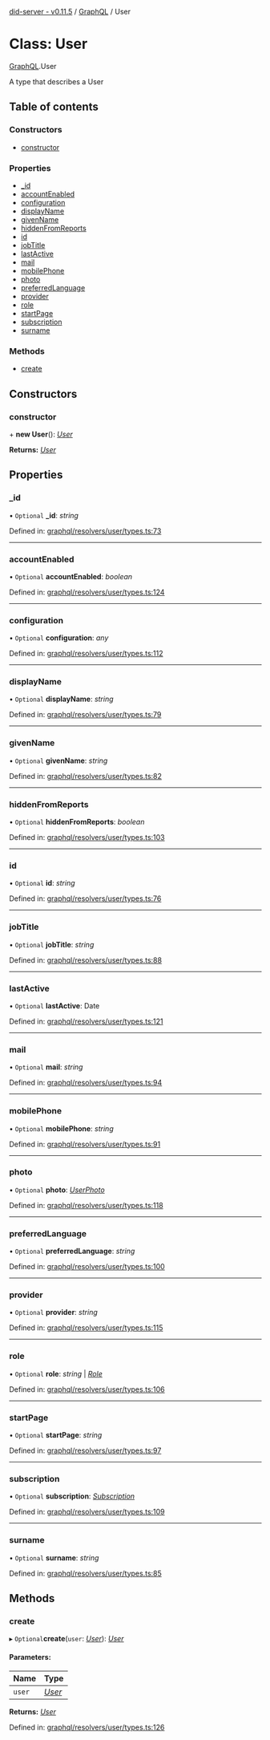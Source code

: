 [did-server - v0.11.5](../README.md) / [GraphQL](../modules/graphql.md) / User

# Class: User

[GraphQL](../modules/graphql.md).User

A type that describes a User

## Table of contents

### Constructors

- [constructor](graphql.user.md#constructor)

### Properties

- [\_id](graphql.user.md#_id)
- [accountEnabled](graphql.user.md#accountenabled)
- [configuration](graphql.user.md#configuration)
- [displayName](graphql.user.md#displayname)
- [givenName](graphql.user.md#givenname)
- [hiddenFromReports](graphql.user.md#hiddenfromreports)
- [id](graphql.user.md#id)
- [jobTitle](graphql.user.md#jobtitle)
- [lastActive](graphql.user.md#lastactive)
- [mail](graphql.user.md#mail)
- [mobilePhone](graphql.user.md#mobilephone)
- [photo](graphql.user.md#photo)
- [preferredLanguage](graphql.user.md#preferredlanguage)
- [provider](graphql.user.md#provider)
- [role](graphql.user.md#role)
- [startPage](graphql.user.md#startpage)
- [subscription](graphql.user.md#subscription)
- [surname](graphql.user.md#surname)

### Methods

- [create](graphql.user.md#create)

## Constructors

### constructor

\+ **new User**(): [*User*](graphql.user.md)

**Returns:** [*User*](graphql.user.md)

## Properties

### \_id

• `Optional` **\_id**: *string*

Defined in: [graphql/resolvers/user/types.ts:73](https://github.com/Puzzlepart/did/blob/dev/server/graphql/resolvers/user/types.ts#L73)

___

### accountEnabled

• `Optional` **accountEnabled**: *boolean*

Defined in: [graphql/resolvers/user/types.ts:124](https://github.com/Puzzlepart/did/blob/dev/server/graphql/resolvers/user/types.ts#L124)

___

### configuration

• `Optional` **configuration**: *any*

Defined in: [graphql/resolvers/user/types.ts:112](https://github.com/Puzzlepart/did/blob/dev/server/graphql/resolvers/user/types.ts#L112)

___

### displayName

• `Optional` **displayName**: *string*

Defined in: [graphql/resolvers/user/types.ts:79](https://github.com/Puzzlepart/did/blob/dev/server/graphql/resolvers/user/types.ts#L79)

___

### givenName

• `Optional` **givenName**: *string*

Defined in: [graphql/resolvers/user/types.ts:82](https://github.com/Puzzlepart/did/blob/dev/server/graphql/resolvers/user/types.ts#L82)

___

### hiddenFromReports

• `Optional` **hiddenFromReports**: *boolean*

Defined in: [graphql/resolvers/user/types.ts:103](https://github.com/Puzzlepart/did/blob/dev/server/graphql/resolvers/user/types.ts#L103)

___

### id

• `Optional` **id**: *string*

Defined in: [graphql/resolvers/user/types.ts:76](https://github.com/Puzzlepart/did/blob/dev/server/graphql/resolvers/user/types.ts#L76)

___

### jobTitle

• `Optional` **jobTitle**: *string*

Defined in: [graphql/resolvers/user/types.ts:88](https://github.com/Puzzlepart/did/blob/dev/server/graphql/resolvers/user/types.ts#L88)

___

### lastActive

• `Optional` **lastActive**: Date

Defined in: [graphql/resolvers/user/types.ts:121](https://github.com/Puzzlepart/did/blob/dev/server/graphql/resolvers/user/types.ts#L121)

___

### mail

• `Optional` **mail**: *string*

Defined in: [graphql/resolvers/user/types.ts:94](https://github.com/Puzzlepart/did/blob/dev/server/graphql/resolvers/user/types.ts#L94)

___

### mobilePhone

• `Optional` **mobilePhone**: *string*

Defined in: [graphql/resolvers/user/types.ts:91](https://github.com/Puzzlepart/did/blob/dev/server/graphql/resolvers/user/types.ts#L91)

___

### photo

• `Optional` **photo**: [*UserPhoto*](graphql.userphoto.md)

Defined in: [graphql/resolvers/user/types.ts:118](https://github.com/Puzzlepart/did/blob/dev/server/graphql/resolvers/user/types.ts#L118)

___

### preferredLanguage

• `Optional` **preferredLanguage**: *string*

Defined in: [graphql/resolvers/user/types.ts:100](https://github.com/Puzzlepart/did/blob/dev/server/graphql/resolvers/user/types.ts#L100)

___

### provider

• `Optional` **provider**: *string*

Defined in: [graphql/resolvers/user/types.ts:115](https://github.com/Puzzlepart/did/blob/dev/server/graphql/resolvers/user/types.ts#L115)

___

### role

• `Optional` **role**: *string* \| [*Role*](graphql.role.md)

Defined in: [graphql/resolvers/user/types.ts:106](https://github.com/Puzzlepart/did/blob/dev/server/graphql/resolvers/user/types.ts#L106)

___

### startPage

• `Optional` **startPage**: *string*

Defined in: [graphql/resolvers/user/types.ts:97](https://github.com/Puzzlepart/did/blob/dev/server/graphql/resolvers/user/types.ts#L97)

___

### subscription

• `Optional` **subscription**: [*Subscription*](graphql.subscription.md)

Defined in: [graphql/resolvers/user/types.ts:109](https://github.com/Puzzlepart/did/blob/dev/server/graphql/resolvers/user/types.ts#L109)

___

### surname

• `Optional` **surname**: *string*

Defined in: [graphql/resolvers/user/types.ts:85](https://github.com/Puzzlepart/did/blob/dev/server/graphql/resolvers/user/types.ts#L85)

## Methods

### create

▸ `Optional`**create**(`user`: [*User*](graphql.user.md)): [*User*](graphql.user.md)

#### Parameters:

Name | Type |
:------ | :------ |
`user` | [*User*](graphql.user.md) |

**Returns:** [*User*](graphql.user.md)

Defined in: [graphql/resolvers/user/types.ts:126](https://github.com/Puzzlepart/did/blob/dev/server/graphql/resolvers/user/types.ts#L126)
